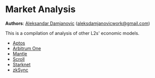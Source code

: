 # Market Analysis

**Authors**: [Aleksandar Damjanovic](https://t.me/aleksweb3) ([aleksdamjanovicwork@gmail.com](mailto:aleksdamjanovicwork@gmail.com))  

This is a compilation of analysis of other L2s' economic models.

* [Aptos](/economics/Aptos%20Analysis.pdf)
* [Arbitrum One](/economics/Arbitrum%20One%20Analysis.pdf)
* [Mantle](/economics/Mantle%20Analysis.pdf)
* [Scroll](/economics/Scroll%20Analysis.pdf)
* [Starknet](/economics/Starknet%20Analysis.pdf)
* [zkSync](/economics/zkSync%20Analysis.pdf)